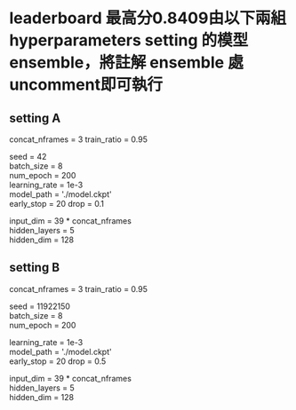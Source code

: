 # leaderboard 最高分0.8409由以下兩組hyperparameters setting 的模型ensemble，將註解 ensemble 處 uncomment即可執行
## setting A
concat_nframes = 3
train_ratio = 0.95

seed = 42     
batch_size = 8      
num_epoch = 200        
learning_rate = 1e-3    
model_path = './model.ckpt'  
early_stop = 20
drop = 0.1

input_dim = 39 * concat_nframes  
hidden_layers = 5        
hidden_dim = 128      

## setting B
concat_nframes = 3
train_ratio = 0.95


seed = 11922150     
batch_size = 8        
num_epoch = 200     
   
learning_rate = 1e-3    
model_path = './model.ckpt'  
early_stop = 20
drop = 0.5

input_dim = 39 * concat_nframes  
hidden_layers = 5        
hidden_dim = 128      
